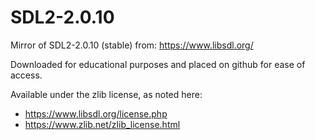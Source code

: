 # SDL2-2.0.10

Mirror of SDL2-2.0.10 (stable) from: https://www.libsdl.org/

Downloaded for educational purposes and placed on github for ease of access.

Available under the zlib license, as noted here:
  - https://www.libsdl.org/license.php
  - https://www.zlib.net/zlib_license.html
